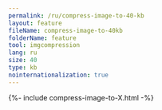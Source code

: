 ```yaml
---
permalink: /ru/compress-image-to-40-kb
layout: feature
fileName: compress-image-to-40kb
folderName: feature
tool: imgcompression
lang: ru
size: 40
type: kb
nointernationalization: true
---
```

{%- include compress-image-to-X.html -%}       
